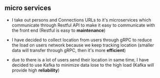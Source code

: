 ## micro services
- I take out persons and Connections URLs to it's microservices which communicate through Restful API to make it easy to communicate with the front end (Restful is easy to **maintenance**)

- I have decided to collect location from users through gRPC to reduce the load on users network because we keep tracking location (smaller data will transfer through gRPC, then it's more **efficient**)

- due to there is a lot of users send their location in same time, I have decided to use Kafka to minimize data lose to the high load (Kafka will provide high **reliability**)